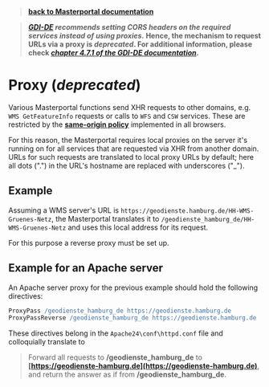 >**[back to Masterportal documentation](doc.md)**

>**_[GDI-DE](https://www.gdi-de.org/en) recommends setting CORS headers on the required services instead of using proxies._ Hence, the mechanism to request URLs via a proxy is _deprecated_. For additional information, please check _[chapter 4.7.1 of the GDI-DE documentation](https://www.gdi-de.org/SharedDocs/Downloads/DE/GDI-DE/Dokumente/Architektur_GDI-DE_Bereitstellung_Darstellungsdienste.pdf?__blob=publicationFile)_.**

# Proxy (*deprecated*)

Various Masterportal functions send XHR requests to other domains, e.g. `WMS GetFeatureInfo` requests or calls to `WFS` and `CSW` services. These are restricted by the **[same-origin policy](https://en.wikipedia.org/wiki/Same-origin_policy)** implemented in all browsers.

For this reason, the Masterportal requires local proxies on the server it's running on for all services that are requested via XHR from another domain. URLs for such requests are translated to local proxy URLs by default; here all dots (".") in the URL's hostname are replaced with underscores ("_").

## Example

Assuming a WMS server's URL is `https://geodienste.hamburg.de/HH-WMS-Gruenes-Netz`, the Masterportal translates it to `/geodienste_hamburg_de/HH-WMS-Gruenes-Netz` and uses this local address for its request.

For this purpose a reverse proxy must be set up.

## Example for an Apache server

An Apache server proxy for the previous example should hold the following directives:

```apache
ProxyPass /geodienste_hamburg_de https://geodienste.hamburg.de
ProxyPassReverse /geodienste_hamburg_de https://geodienste.hamburg.de
```

These directives belong in the `Apache24\conf\httpd.conf` file and colloquially translate to

>Forward all requests to **/geodienste_hamburg_de** to **[https://geodienste-hamburg.de](https://geodienste-hamburg.de)**, and return the answer as if from **/geodienste_hamburg_de**.

